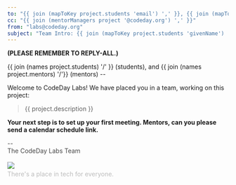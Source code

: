 ```yaml
---
to: "{{ join (mapToKey project.students 'email') ',' }}, {{ join (mapToKey project.mentors 'email') ','}}"
cc: "{{ join (mentorManagers project '@codeday.org') ',' }}"
from: "labs@codeday.org"
subject: "Team Intro: {{ join (mapToKey project.students 'givenName') ' <> ' }} <> {{ join (mapToKey project.mentors 'givenName') ' <> '}}"
---
```


**(PLEASE REMEMBER TO REPLY-ALL.)**

{{ join (names project.students) '/' }} (students), and {{ join (names project.mentors) '/'}} (mentors) --

Welcome to CodeDay Labs! We have placed you in a team, working on this project:

<blockquote>{{ project.description }}</blockquote>

**Your next step is to set up your first meeting. Mentors, can you please send a calendar schedule link.**

<div>
<div style="color: #484848;">--<br />The CodeDay Labs Team</div>
<div><br /><img src="https://f1.codeday.org/logo.png" /><a style="color: #bdbdbd; text-decoration: none;" href="https://www.youtube.com/watch?v=GKNBurEnGow" target="_blank" rel="noopener noreferrer"><br />There's a place in tech for everyone.</a><a style="color: #bdbdbd; text-decoration: none;" href="https://www.youtube.com/watch?v=GKNBurEnGow" target="_blank" rel="noopener noreferrer"><br /></a></div>
</div>
